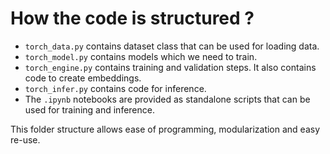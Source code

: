 # How the code is structured ?

- `torch_data.py` contains dataset class that can be used for loading data.
- `torch_model.py` contains models which we need to train.
- `torch_engine.py` contains training and validation steps. It also contains code to create embeddings.
- `torch_infer.py` contains code for inference.
- The `.ipynb` notebooks are provided as standalone scripts that can be used for training and inference.

This folder structure allows ease of programming, modularization and easy re-use.



